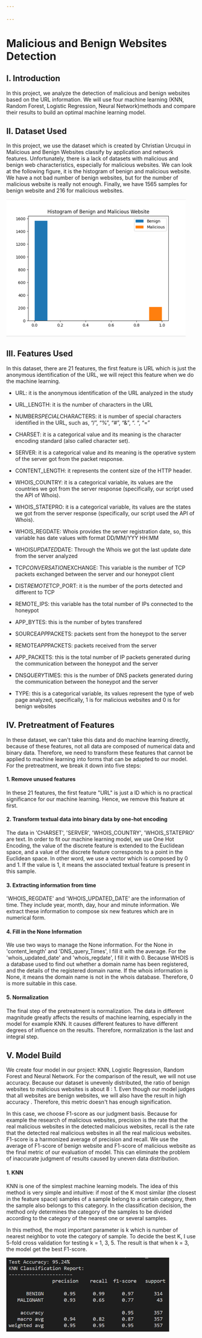 ```yaml
---

---
```


# Malicious and Benign Websites Detection

## Ⅰ. Introduction

In this project, we analyze the detection of malicious and benign websites based on the URL information. We will use four machine learning (KNN, Random Forest, Logistic Regression, Neural Network)methods and compare their results to build an optimal machine learning model.

## Ⅱ. Dataset Used

In this project, we use the dataset which is created by Christian Urcuqui in Malicious and Benign Websites classify by application and network features. Unfortunately, there is a lack of datasets with malicious and benign web characteristics, especially for malicious websites. We can look at the following figure, it is the histogram of benign and malicious website. We have a not bad number of benign websites, but for the number of malicious website is really not enough. Finally, we have 1565 samples for benign website and 216 for malicious websites. 

<img src="images\hist.png" alt="1200" style="zoom:50%;" />

## Ⅲ. Features Used

In this dataset, there are 21 features, the first feature is URL which is just the anonymous identification of the URL, we will reject this feature when we do the machine learning.

- URL: it is the anonymous identification of the URL analyzed in the study

- URL_LENGTH: it is the number of characters in the URL

- NUMBER*SPECIAL*CHARACTERS: it is number of special characters identified in the URL, such as, “/”, “%”, “#”, “&”, “. “, “=”

- CHARSET: it is a categorical value and its meaning is the character encoding standard (also called character set).

- SERVER: it is a categorical value and its meaning is the operative system of the server got from the packet response.

- CONTENT_LENGTH: it represents the content size of the HTTP header.

- WHOIS_COUNTRY: it is a categorical variable, its values are the countries we got from the server response (specifically, our script used the API of Whois).

- WHOIS_STATEPRO: it is a categorical variable, its values are the states we got from the server response (specifically, our script used the API of Whois).

- WHOIS_REGDATE: Whois provides the server registration date, so, this variable has date values with format DD/MM/YYY HH:MM

- WHOIS*UPDATED*DATE: Through the Whois we got the last update date from the server analyzed

- TCP*CONVERSATION*EXCHANGE: This variable is the number of TCP packets exchanged between the server and our honeypot client

- DIST*REMOTE*TCP_PORT: it is the number of the ports detected and different to TCP

- REMOTE_IPS: this variable has the total number of IPs connected to the honeypot

- APP_BYTES: this is the number of bytes transfered

- SOURCE*APP*PACKETS: packets sent from the honeypot to the server

- REMOTE*APP*PACKETS: packets received from the server

- APP_PACKETS: this is the total number of IP packets generated during the communication between the honeypot and the server

- DNS*QUERY*TIMES: this is the number of DNS packets generated during the communication between the honeypot and the server

- TYPE: this is a categorical variable, its values represent the type of web page analyzed, specifically, 1 is for malicious websites and 0 is for benign websites

  

## Ⅳ. Pretreatment of Features

In these dataset, we can't take this data and do machine learning directly, because of these features, not all data are composed of numerical data and binary data. Therefore, we need to transform these features that cannot be applied to machine learning into forms that can be adapted to our model. For the pretreatment, we break it down into five steps:

#### 1. Remove unused features

In these 21 features, the first feature "URL" is just a ID which is no practical significance for our machine learning. Hence, we remove this feature at first.

#### 2. Transform textual data into binary data by one-hot encoding

The data in 'CHARSET', 'SERVER', 'WHOIS_COUNTRY', 'WHOIS_STATEPRO' are text. In order to fit our machine learning model, we use One Hot Encoding, the value of the discrete feature is extended to the Euclidean space, and a value of the discrete feature corresponds to a point in the Euclidean space. In other word, we use a vector which is composed by 0 and 1. If the value is 1, it means the associated textual feature is present in this sample.

#### 3. Extracting information from time

'WHOIS_REGDATE' and 'WHOIS_UPDATED_DATE' are the information of time. They include year, month, day, hour and minute information. We extract these information to compose six new features which are in numerical form.

#### 4. Fill in the None Information

We use two ways to manage the None information. For the None in 'content_length' and 'DNS_query_Times', I fill it with the average. For the 'whois_updated_date' and 'whois_regdate', I fill it with 0. Because WHOIS is a database used to find out whether a domain name has been registered, and the details of the registered domain name. If the whois information is None, it means the domain name is not in the whois database. Therefore, 0 is more suitable in this case.

#### 5. Normalization

The final step of the pretreatment is normalization. The data in different magnitude greatly affects the results of machine learning, especially in the model for example KNN. It causes different features to have different degrees of influence on the results. Therefore, normalization is the last and integral step.

## Ⅴ. Model Build

We create four model in our project: KNN, Logistic Regression, Random Forest and Neural Network. For the comparison of the result, we will not use accuracy. Because our dataset is unevenly distributed, the ratio of benign websites to malicious websites is about 8 : 1. Even though our model judges that all websites are benign websites, we will also have the result in high accuracy . Therefore, this metric doesn't has enough signification.

In this case, we choose F1-score as our judgment basis. Because for example the research of malicious websites, precision is the rate that the real malicious websites in the detected malicious websites, recall is the rate that the detected real malicious websites in all the real malicious websites. F1-score is a harmonized average of precision and recall. We use the average of F1-score of benign website and F1-score of malicious website as the final metric of our evaluation of model. This can eliminate the problem of inaccurate judgment of results caused by uneven data distribution.

#### 1. KNN

KNN is one of the simplest machine learning models. The idea of this method is very simple and intuitive: if most of the K most similar (the closest in the feature space) samples of a sample belong to a certain category, then the sample also belongs to this category. In the classification decision, the method only determines the category of the samples to be divided according to the category of the nearest one or several samples. 

In this method, the most important parameter is k which is number of nearest neighbor to vote the category of sample. To decide the best K, I use 5-fold cross validation for testing  k = 1, 3, 5. The result is that when k = 3, the model get the best F1-score. 

<img src="images/KNN.png" style="zoom:70%;" />


